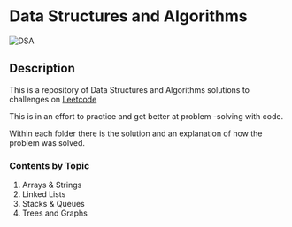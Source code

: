 # Data Structures and Algorithms

![DSA](https://user-images.githubusercontent.com/51236424/196731660-2a0df0c5-672b-4b17-b85e-776424ae2ca6.png)

## Description

This is a repository of Data Structures and Algorithms solutions to challenges on [Leetcode](https://leetcode.com/)

This is in an effort to practice and get better at problem -solving with code.

Within each folder there is the solution and an explanation of how the problem was solved.

### Contents by Topic

1. Arrays & Strings
2. Linked Lists
3. Stacks & Queues
4. Trees and Graphs
